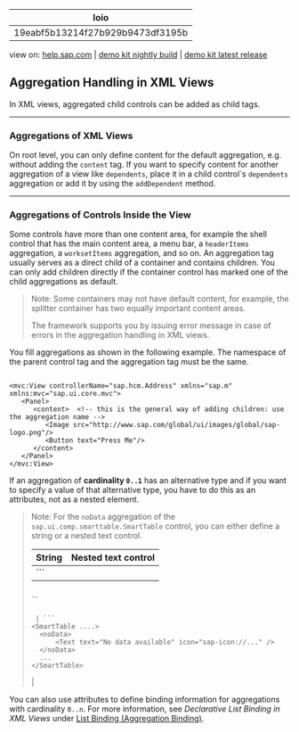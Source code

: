 | loio |
| -----|
| 19eabf5b13214f27b929b9473df3195b |

<div id="loio">

view on: [help.sap.com](https://help.sap.com/viewer/DRAFT/3237636b137e43519a20ad5513c49ccb/latest/en-US/19eabf5b13214f27b929b9473df3195b.html) | [demo kit nightly build](https://openui5nightly.hana.ondemand.com/#/topic/19eabf5b13214f27b929b9473df3195b) | [demo kit latest release](https://openui5.hana.ondemand.com/#/topic/19eabf5b13214f27b929b9473df3195b)</div>
<!-- loio19eabf5b13214f27b929b9473df3195b -->

## Aggregation Handling in XML Views

In XML views, aggregated child controls can be added as child tags.

***

<a name="loio19eabf5b13214f27b929b9473df3195b__section_ly2_t1s_xz"/>

### Aggregations of XML Views

On root level, you can only define content for the default aggregation, e.g. without adding the `content` tag. If you want to specify content for another aggregation of a view like `dependents`, place it in a child control´s `dependents` aggregation or add it by using the `addDependent` method.

***

<a name="loio19eabf5b13214f27b929b9473df3195b__section_fhf_r1s_xz"/>

### Aggregations of Controls Inside the View

Some controls have more than one content area, for example the shell control that has the main content area, a menu bar, a `headerItems` aggregation, a `worksetItems` aggregation, and so on. An aggregation tag usually serves as a direct child of a container and contains children. You can only add children directly if the container control has marked one of the child aggregations as default.

> Note:
> Some containers may not have default content, for example, the splitter container has two equally important content areas.
> 
> The framework supports you by issuing error message in case of errors in the aggregation handling in XML views.
> 
> 

You fill aggregations as shown in the following example. The namespace of the parent control tag and the aggregation tag must be the same.

```lang-xml

<mvc:View controllerName="sap.hcm.Address" xmlns="sap.m" xmlns:mvc="sap.ui.core.mvc">
   <Panel>
      <content>  <!-- this is the general way of adding children: use the aggregation name -->
         <Image src="http://www.sap.com/global/ui/images/global/sap-logo.png"/>
         <Button text="Press Me"/>
      </content>
   </Panel>
</mvc:View>
```

If an aggregation of **cardinality `0..1`** has an alternative type and if you want to specify a value of that alternative type, you have to do this as an attributes, not as a nested element.

> Note:
> For the `noData` aggregation of the `sap.ui.comp.smarttable.SmartTable` control, you can either define a string or a nested text control.
> 
> |String|Nested text control|
> |------|-------------------|
> | ```
> <SmartTable noData="No data available">
> 	...
> </SmartTable>
> 
> ```
> 
>  | ```
> <SmartTable ....>
> 	<noData>
> 		<Text text="No data available" icon="sap-icon://..." />
> 	</noData>
> 	...
> </SmartTable>
> 
> ```
> 
>  |
> 
> 

You can also use attributes to define binding information for aggregations with cardinality `0..n`. For more information, see *Declarative List Binding in XML Views* under [List Binding \(Aggregation Binding\)](List_Binding_(Aggregation_Binding)_91f0577.md).


